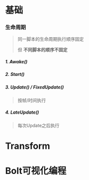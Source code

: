 # 基础

### 生命周期

> 同一脚本的生命周期执行顺序固定
>
> 但 **不同脚本的顺序不固定**

##### 1. Awake()

##### 2. Start()

##### 3. Update() / FixedUpdate()

> 按帧/时间执行

##### 4. LateUpdate()

> 每次Update之后执行







# Transform









# Bolt可视化编程






